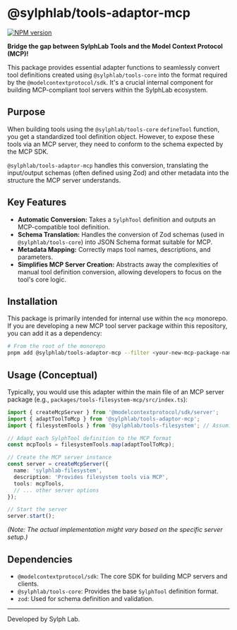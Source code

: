 # @sylphlab/tools-adaptor-mcp

[![NPM version](https://img.shields.io/npm/v/@sylphlab/tools-adaptor-mcp?style=flat-square)](https://www.npmjs.com/package/@sylphlab/tools-adaptor-mcp)

**Bridge the gap between SylphLab Tools and the Model Context Protocol (MCP)!**

This package provides essential adapter functions to seamlessly convert tool definitions created using `@sylphlab/tools-core` into the format required by the `@modelcontextprotocol/sdk`. It's a crucial internal component for building MCP-compliant tool servers within the SylphLab ecosystem.

## Purpose

When building tools using the `@sylphlab/tools-core` `defineTool` function, you get a standardized tool definition object. However, to expose these tools via an MCP server, they need to conform to the schema expected by the MCP SDK.

`@sylphlab/tools-adaptor-mcp` handles this conversion, translating the input/output schemas (often defined using Zod) and other metadata into the structure the MCP server understands.

## Key Features

*   **Automatic Conversion:** Takes a `SylphTool` definition and outputs an MCP-compatible tool definition.
*   **Schema Translation:** Handles the conversion of Zod schemas (used in `@sylphlab/tools-core`) into JSON Schema format suitable for MCP.
*   **Metadata Mapping:** Correctly maps tool names, descriptions, and parameters.
*   **Simplifies MCP Server Creation:** Abstracts away the complexities of manual tool definition conversion, allowing developers to focus on the tool's core logic.

## Installation

This package is primarily intended for internal use within the `mcp` monorepo. If you are developing a new MCP tool server package within this repository, you can add it as a dependency:

```bash
# From the root of the monorepo
pnpm add @sylphlab/tools-adaptor-mcp --filter <your-new-mcp-package-name>
```

## Usage (Conceptual)

Typically, you would use this adapter within the main file of an MCP server package (e.g., `packages/tools-filesystem-mcp/src/index.ts`):

```typescript
import { createMcpServer } from '@modelcontextprotocol/sdk/server';
import { adaptToolToMcp } from '@sylphlab/tools-adaptor-mcp';
import { filesystemTools } from '@sylphlab/tools-filesystem'; // Assuming this exports an array of SylphTool definitions

// Adapt each SylphTool definition to the MCP format
const mcpTools = filesystemTools.map(adaptToolToMcp);

// Create the MCP server instance
const server = createMcpServer({
  name: 'sylphlab-filesystem',
  description: 'Provides filesystem tools via MCP',
  tools: mcpTools,
  // ... other server options
});

// Start the server
server.start();
```

*(Note: The actual implementation might vary based on the specific server setup.)*

## Dependencies

*   `@modelcontextprotocol/sdk`: The core SDK for building MCP servers and clients.
*   `@sylphlab/tools-core`: Provides the base `SylphTool` definition format.
*   `zod`: Used for schema definition and validation.

---

Developed by Sylph Lab.